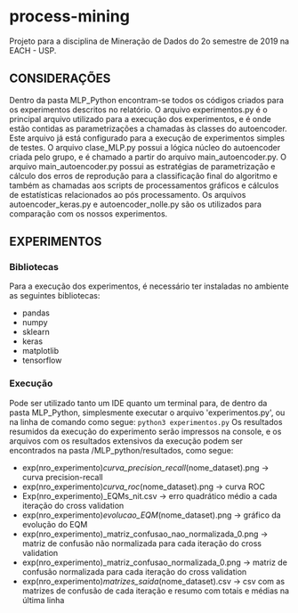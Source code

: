 # process-mining

Projeto para a disciplina de Mineração de Dados do 2o semestre de 2019 na EACH - USP.

##  CONSIDERAÇÕES

Dentro da pasta MLP_Python encontram-se todos os códigos criados para os experimentos descritos no relatório.
O arquivo experimentos.py é o principal arquivo utilizado para a execução dos experimentos, e é onde estão contidas
as parametrizações a chamadas às classes do autoencoder. Este arquivo já está configurado para a execução de experimentos
simples de testes.
O arquivo clase_MLP.py possui a lógica núcleo do autoencoder criada pelo grupo, e é chamado a partir do arquivo
main_autoencoder.py.
O arquivo main_autoencoder.py possui as estratégias de parametrização e cálculo dos erros de reprodução para
a classificação final do algoritmo e também as chamadas aos scripts de processamentos gráficos e cálculos de estatísticas
relacionados ao pós processamento.
Os arquivos autoencoder_keras.py e autoencoder_nolle.py são os utilizados para comparação com os nossos experimentos.


## EXPERIMENTOS

### Bibliotecas

Para a execução dos experimentos, é necessário ter instaladas no ambiente as seguintes bibliotecas:
   - pandas
   - numpy
   - sklearn
   - keras
   - matplotlib
   - tensorflow

### Execução

Pode ser utilizado tanto um IDE quanto um terminal para, de dentro da pasta MLP_Python, simplesmente executar o arquivo
'experimentos.py', ou na linha de comando como segue:
``python3 experimentos.py``
Os resultados resumidos da execução do experimento serão impressos na console, e os arquivos com os resultados extensivos
da execução podem ser encontrados na pasta /MLP_python/resultados, como segue:
   - exp(nro_experimento)_curva_precision_recall_(nome_dataset).png -> curva precision-recall
   - exp(nro_experimento)_curva_roc_(nome_dataset).png -> curva ROC
   - Exp(nro_experimento)_EQMs_nit.csv -> erro quadrático médio a cada iteração do cross validation
   - exp(nro_experimento)_evolucao_EQM_(nome_dataset).png -> gráfico da evolução do EQM
   - exp(nro_experimento)_matriz_confusao_nao_normalizada_0.png -> matriz de confusão não normalizada para cada iteração do cross validation
   - exp(nro_experimento)_matriz_confusao_normalizada_0.png -> matriz de confusão normalizada para cada iteração do cross validation
   - exp(nro_experimento)_matrizes_saida_(nome_dataset).csv -> csv com as matrizes de confusão de cada iteração e resumo com totais e médias na última linha